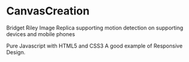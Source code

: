 # CanvasCreation
Bridget Riley Image Replica supporting motion detection on supporting devices and mobile phones

Pure Javascript with HTML5 and CSS3
A good example of Responsive Design.
